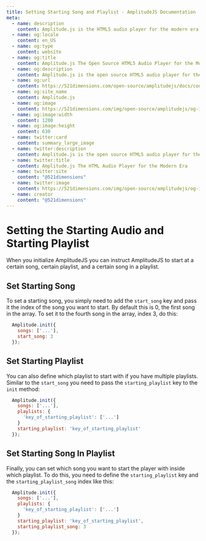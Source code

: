 ```yaml
---
title: Setting Starting Song and Playlist - AmplitudeJS Documentation
meta:
  - name: description
    content: Amplitude.js is the HTML5 audio player for the modern era. Using no dependencies, take control of the browser and design a web audio player the way you want it to look.
  - name: og:locale
    content: en_US
  - name: og:type
    content: website
  - name: og:title
    content: Amplitude.js The Open Source HTML5 Audio Player for the Modern Era
  - name: og:description
    content: Amplitude.js is the open source HTML5 audio player for the modern era. Using no dependencies, take control of the browser and design an audio player the way you want it to look.
  - name: og:url
    content: https://521dimensions.com/open-source/amplitudejs/docs/configuration/start-song-start-playlist.html
  - name: og:site_name
    content: Amplitude.js
  - name: og:image
    content: https://521dimensions.com/img/open-source/amplitudejs/og-image-amplitudejs.png
  - name: og:image:width
    content: 1200
  - name: og:image:height
    content: 630
  - name: twitter:card
    content: summary_large_image
  - name: twitter:description
    content: Amplitude.js is the open source HTML5 audio player for the modern era. Using no dependencies, take control of the browser and design an audio player the way you want it to look. Available for free on Github.
  - name: twitter:title
    content: Amplitude.js The HTML Audio Player for the Modern Era
  - name: twitter:site
    content: "@521dimensions"
  - name: twitter:image
    content: https://521dimensions.com/img/open-source/amplitudejs/og-image-amplitudejs.png
  - name: creator
    content: "@521dimensions"
---
```


# Setting the Starting Audio and Starting Playlist

When you initialize AmplitudeJS you can instruct AmplitudeJS to start at a certain song, certain playlist, and a certain song in a playlist.

## Set Starting Song

To set a starting song, you simply need to add the `start_song` key and pass it the index of the song you want to start. By default this is 0, the first song in the array. To set it to the fourth song in the array, index 3, do this:

```javascript
  Amplitude.init({
    songs: ['...'],
    start_song: 3
  });
```

## Set Starting Playlist

You can also define which playlist to start with if you have multiple playlists. Similar to the `start_song` you need to pass the `starting_playlist` key to the `init` method:

```javascript
  Amplitude.init({
    songs: ['...'],
    playlists: {
      'key_of_starting_playlist': ['...']
    }
    starting_playlist: 'key_of_starting_playlist'
  });
```

## Set Starting Song In Playlist

Finally, you can set which song you want to start the player with inside which playlist. To do this, you need to define the `starting_playlist` key and the `starting_playlist_song` index like this:

```javascript
  Amplitude.init({
    songs: ['...'],
    playlists: {
      'key_of_starting_playlist': ['...']
    }
    starting_playlist: 'key_of_starting_playlist',
    starting_playlist_song: 3
  });
```
